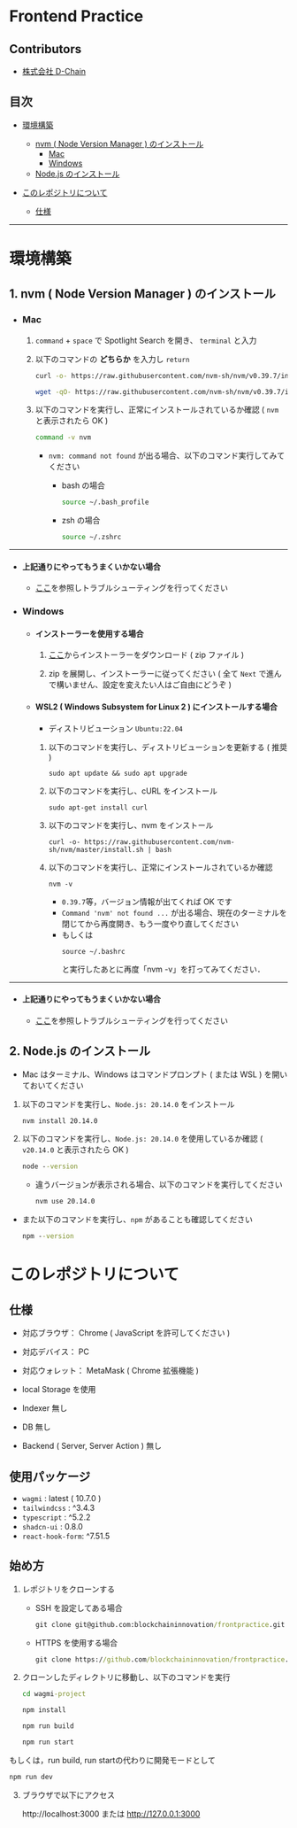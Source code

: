 # Frontend Practice

## Contributors

- [株式会社 D-Chain](https://d-chain.co.jp)

## 目次

- [環境構築](#環境構築)

  - [nvm ( Node Version Manager ) のインストール](#nvm-node-version-manager-のインストール)
    - [Mac](#mac)
    - [Windows](#windows)
  - [Node.js のインストール](#nodejs-のインストール)

- [このレポジトリについて](#このレポジトリについて)
  - [仕様](#仕様)

---

# 環境構築

## 1. nvm ( Node Version Manager ) のインストール

- ### Mac

  1. `command` + `space` で Spotlight Search を開き、 `terminal` と入力

  2. 以下のコマンドの **どちらか** を入力し `return`

     ```zsh
     curl -o- https://raw.githubusercontent.com/nvm-sh/nvm/v0.39.7/install.sh | bash
     ```

     ```zsh
     wget -qO- https://raw.githubusercontent.com/nvm-sh/nvm/v0.39.7/install.sh | bash
     ```

  3. 以下のコマンドを実行し、正常にインストールされているか確認 ( `nvm` と表示されたら OK )

     ```zsh
     command -v nvm
     ```

     - `nvm: command not found` が出る場合、以下のコマンド実行してみてください

       - bash の場合

         ```bash
         source ~/.bash_profile
         ```

       - zsh の場合

         ```zsh
         source ~/.zshrc
         ```

---

- #### 上記通りにやってもうまくいかない場合

  - [ここ](https://github.com/nvm-sh/nvm?tab=readme-ov-file#troubleshooting-on-macos)を参照しトラブルシューティングを行ってください

- ### Windows

  - #### インストーラーを使用する場合

    1. [ここ](https://github.com/coreybutler/nvm-windows/releases/download/1.1.12/nvm-setup.zip)からインストーラーをダウンロード ( zip ファイル )

    2. zip を展開し、インストーラーに従ってください ( 全て `Next` で進んで構いません、設定を変えたい人はご自由にどうぞ )

  - #### WSL2 ( Windows Subsystem for Linux 2 ) にインストールする場合

    - ディストリビューション `Ubuntu:22.04`

    1. 以下のコマンドを実行し、ディストリビューションを更新する ( 推奨 )

       ```ubuntu
       sudo apt update && sudo apt upgrade
       ```

    2. 以下のコマンドを実行し、cURL をインストール

       ```ubuntu
       sudo apt-get install curl
       ```

    3. 以下のコマンドを実行し、nvm をインストール

       ```ubuntu
       curl -o- https://raw.githubusercontent.com/nvm-sh/nvm/master/install.sh | bash
       ```

    4. 以下のコマンドを実行し、正常にインストールされているか確認

       ```ubuntu
       nvm -v
       ```

       - `0.39.7`等，バージョン情報が出てくれば OK です
       - `Command 'nvm' not found ...` が出る場合、現在のターミナルを閉じてから再度開き、もう一度やり直してください
       - もしくは
         ```ubuntu
         source ~/.bashrc
         ```
         と実行したあとに再度「nvm -v」を打ってみてください．

---

- #### 上記通りにやってもうまくいかない場合

  - [ここ](https://github.com/nvm-sh/nvm?tab=readme-ov-file#troubleshooting-on-linux)を参照しトラブルシューティングを行ってください

## 2. Node.js のインストール

- Mac はターミナル、Windows はコマンドプロンプト ( または WSL ) を開いておいてください

1. 以下のコマンドを実行し、`Node.js: 20.14.0` をインストール

   ```cmd
   nvm install 20.14.0
   ```

2. 以下のコマンドを実行し、`Node.js: 20.14.0` を使用しているか確認 ( `v20.14.0` と表示されたら OK )

   ```cmd
   node --version
   ```

   - 違うバージョンが表示される場合、以下のコマンドを実行してください

     ```cmd
     nvm use 20.14.0
     ```

- また以下のコマンドを実行し、`npm` があることも確認してください

  ```cmd
  npm --version
  ```

# このレポジトリについて

## 仕様

- 対応ブラウザ： Chrome ( JavaScript を許可してください )
- 対応デバイス： PC
- 対応ウォレット： MetaMask ( Chrome 拡張機能 )
- local Storage を使用

- Indexer 無し
- DB 無し
- Backend ( Server, Server Action ) 無し

## 使用パッケージ

- `wagmi` : latest ( 10.7.0 )
- `tailwindcss` : ^3.4.3
- `typescript` : ^5.2.2
- `shadcn-ui` : 0.8.0
- `react-hook-form`: ^7.51.5

## 始め方

1. レポジトリをクローンする

   - SSH を設定してある場合

     ```cmd
     git clone git@github.com:blockchaininnovation/frontpractice.git
     ```

   - HTTPS を使用する場合

     ```cmd
     git clone https://github.com/blockchaininnovation/frontpractice.git
     ```

2. クローンしたディレクトリに移動し、以下のコマンドを実行

   ```cmd
   cd wagmi-project
   ```

   ```cmd
   npm install
   ```

   ```cmd
   npm run build
   ```

   ```cmd
   npm run start
   ```

もしくは，run build, run startの代わりに開発モードとして

   ```cmd
   npm run dev
   ```


3. ブラウザで以下にアクセス

   http://localhost:3000 または http://127.0.0.1:3000

